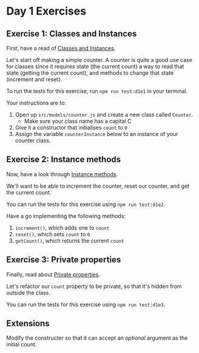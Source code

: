# Day 1 Exercises

## Exercise 1: Classes and Instances

First, have a read of [Classes and Instances]().

Let's start off making a simple counter. A counter is quite a good use case for classes since it requires state (the current count) a way to read that state (getting the current count), and methods to change that state (increment and reset).

To run the tests for this exercise, run `npm run test:d1e1` in your terminal.

Your instructions are to:

1. Open up `src/models/counter.js` and create a new class called `Counter`. 
    - Make sure your class name has a capital C
2. Give it a constructor that initialises `count` to `0`
3. Assign the variable `counterInstance` below to an instance of your counter class.



## Exercise 2: Instance methods

Now, have a look through [Instance methods]().

We'll want to be able to increment the counter, reset our counter, and get the current count.

You can run the tests for this exercise using `npm run test:d1e2`.

Have a go implementing the following methods:

1. `increment()`, which adds one to `count`
2. `reset()`, which sets `count` to `0`
3. `getCount()`, which returns the current `count`


## Exercise 3: Private properties

Finally, read about [Private properties]().

Let's refactor our `count` property to be private, so that it's hidden from outside the class.

You can run the tests for this exercise using `npm run test:d1e3`.

## Extensions

Modify the constructer so that it can accept an _optional_ argument as the initial count.
